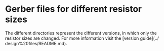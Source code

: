 # Gerber files for different resistor sizes  
The different directories represent the different versions, in which only the resistor sizes are changed. For more information visit the [version guide](../ design%20files/README.md).